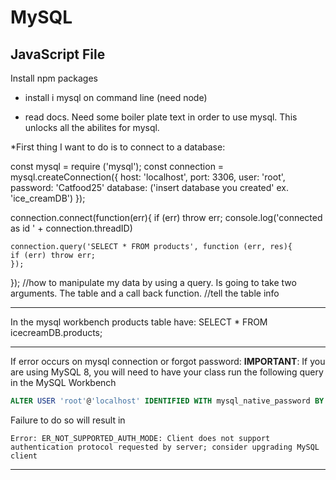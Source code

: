 # MySQL

JavaScript File
---
Install npm packages
* install i mysql on command line (need node)

* read docs. Need some boiler plate text in order to use mysql. This unlocks all the abilites for mysql.

*First thing I want to do is to connect to a database:

const mysql = require ('mysql');
const connection = mysql.createConnection({
    host: 'localhost',
    port: 3306,
    user: 'root',
    password: 'Catfood25'
    database: ('insert database you created' ex. 'ice_creamDB')
});

connection.connect(function(err){
    if (err) throw err;
    console.log('connected as id ' + connection.threadID)

    connection.query('SELECT * FROM products', function (err, res){
    if (err) throw err;
    });


});
//how to manipulate my data by using a query. Is going to take two arguments. The table and a call back function. 
//tell the table info

---
In the mysql workbench products table have:
SELECT * FROM icecreamDB.products; 











---
If error occurs on mysql connection or forgot password:
**IMPORTANT**: If you are using MySQL 8, you will need to have your class run the following query in the MySQL Workbench
```sql
ALTER USER 'root'@'localhost' IDENTIFIED WITH mysql_native_password BY 'yourRootPassword'
```
Failure to do so will result in
```sh. Run this:
Error: ER_NOT_SUPPORTED_AUTH_MODE: Client does not support authentication protocol requested by server; consider upgrading MySQL client
```
---
